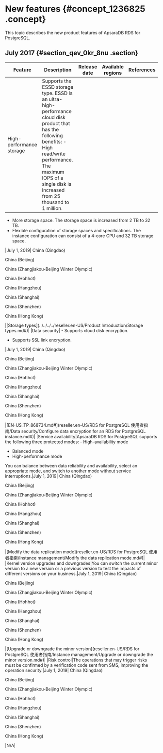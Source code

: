 # New features {#concept_1236825 .concept}

This topic describes the new product features of ApsaraDB RDS for PostgreSQL.

## July 2017 {#section_qev_0kr_8nu .section}

|Feature|Description|Release date|Available regions|References|
|-------|-----------|------------|-----------------|----------|
|High-performance storage|Supports the ESSD storage type. ESSD is an ultra-high-performance cloud disk product that has the following benefits: -   High read/write performance. The maximum IOPS of a single disk is increased from 25 thousand to 1 million.
-   More storage space. The storage space is increased from 2 TB to 32 TB.
-   Flexible configuration of storage spaces and specifications. The instance configuration can consist of a 4-core CPU and 32 TB storage space.

 |July 1, 2019| China \(Qingdao\)

 China \(Beijing\)

 China \(Zhangjiakou-Beijing Winter Olympic\)

 China \(Hohhot\)

 China \(Hangzhou\)

 China \(Shanghai\)

 China \(Shenzhen\)

 China \(Hong Kong\)

 |[Storage types](../../../../reseller.en-US/Product Introduction/Storage types.md#)|
|Data security| -   Supports cloud disk encryption.
-   Supports SSL link encryption.

 |July 1, 2019| China \(Qingdao\)

 China \(Beijing\)

 China \(Zhangjiakou-Beijing Winter Olympic\)

 China \(Hohhot\)

 China \(Hangzhou\)

 China \(Shanghai\)

 China \(Shenzhen\)

 China \(Hong Kong\)

 |[EN-US\_TP\_868734.md\#](reseller.en-US/RDS for PostgreSQL 使用者指南/Data security/Configure data encryption for an RDS for PostgreSQL instance.md#)|
|Service availability|ApsaraDB RDS for PostgreSQL supports the following three protected modes: -   High-availability mode
-   Balanced mode
-   High-performance mode

 You can balance between data reliability and availability, select an appropriate mode, and switch to another mode without service interruptions.|July 1, 2019| China \(Qingdao\)

 China \(Beijing\)

 China \(Zhangjiakou-Beijing Winter Olympic\)

 China \(Hohhot\)

 China \(Hangzhou\)

 China \(Shanghai\)

 China \(Shenzhen\)

 China \(Hong Kong\)

 |[Modify the data replication mode](reseller.en-US/RDS for PostgreSQL 使用者指南/Instance management/Modify the data replication mode.md#)|
|Kernel version upgrades and downgrades|You can switch the current minor version to a new version or a previous version to test the impacts of different versions on your business.|July 1, 2019| China \(Qingdao\)

 China \(Beijing\)

 China \(Zhangjiakou-Beijing Winter Olympic\)

 China \(Hohhot\)

 China \(Hangzhou\)

 China \(Shanghai\)

 China \(Shenzhen\)

 China \(Hong Kong\)

 |[Upgrade or downgrade the minor version](reseller.en-US/RDS for PostgreSQL 使用者指南/Instance management/Upgrade or downgrade the minor version.md#)|
|Risk control|The operations that may trigger risks must be confirmed by a verification code sent from SMS, improving the operation security.|July 1, 2019| China \(Qingdao\)

 China \(Beijing\)

 China \(Zhangjiakou-Beijing Winter Olympic\)

 China \(Hohhot\)

 China \(Hangzhou\)

 China \(Shanghai\)

 China \(Shenzhen\)

 China \(Hong Kong\)

 |N/A|

